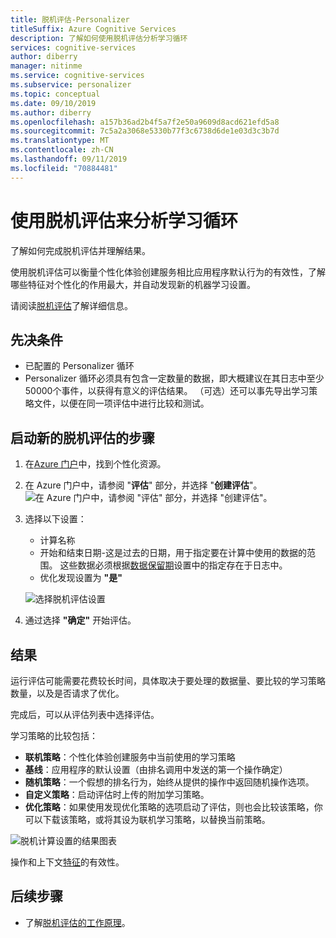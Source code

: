 ```yaml
---
title: 脱机评估-Personalizer
titleSuffix: Azure Cognitive Services
description: 了解如何使用脱机评估分析学习循环
services: cognitive-services
author: diberry
manager: nitinme
ms.service: cognitive-services
ms.subservice: personalizer
ms.topic: conceptual
ms.date: 09/10/2019
ms.author: diberry
ms.openlocfilehash: a157b36ad2b4f5a7f2e50a9609d8acd621efd5a8
ms.sourcegitcommit: 7c5a2a3068e5330b77f3c6738d6de1e03d3c3b7d
ms.translationtype: MT
ms.contentlocale: zh-CN
ms.lasthandoff: 09/11/2019
ms.locfileid: "70884481"
---
```

# <a name="analyze-your-learning-loop-with-an-offline-evaluation"></a>使用脱机评估来分析学习循环

了解如何完成脱机评估并理解结果。

使用脱机评估可以衡量个性化体验创建服务相比应用程序默认行为的有效性，了解哪些特征对个性化的作用最大，并自动发现新的机器学习设置。

请阅读[脱机评估](concepts-offline-evaluation.md)了解详细信息。


## <a name="prerequisites"></a>先决条件

* 已配置的 Personalizer 循环
* Personalizer 循环必须具有包含一定数量的数据，即大概建议在其日志中至少50000个事件，以获得有意义的评估结果。 （可选）还可以事先导出学习策略文件，以便在同一项评估中进行比较和测试。

## <a name="steps-to-start-a-new-offline-evaluation"></a>启动新的脱机评估的步骤

1. 在[Azure 门户](https://azure.microsoft.com/free/)中，找到个性化资源。
1. 在 Azure 门户中，请参阅 "**评估**" 部分，并选择 "**创建评估**"。
    ![在 Azure 门户中，请参阅 "评估" 部分，并选择 "创建评估"。](./media/offline-evaluation/create-new-offline-evaluation.png)
1. 选择以下设置：

    * 计算名称
    * 开始和结束日期-这是过去的日期，用于指定要在计算中使用的数据的范围。 这些数据必须根据[数据保留期](how-to-settings.md)设置中的指定存在于日志中。
    * 优化发现设置为 **"是"**

    ![选择脱机评估设置](./media/offline-evaluation/create-an-evaluation-form.png)

1. 通过选择 **"确定"** 开始评估。 

## <a name="results"></a>结果

运行评估可能需要花费较长时间，具体取决于要处理的数据量、要比较的学习策略数量，以及是否请求了优化。

完成后，可以从评估列表中选择评估。 

学习策略的比较包括：

* **联机策略**：个性化体验创建服务中当前使用的学习策略
* **基线**：应用程序的默认设置（由排名调用中发送的第一个操作确定）
* **随机策略**：一个假想的排名行为，始终从提供的操作中返回随机操作选项。
* **自定义策略**：启动评估时上传的附加学习策略。
* **优化策略**：如果使用发现优化策略的选项启动了评估，则也会比较该策略，你可以下载该策略，或将其设为联机学习策略，以替换当前策略。

![脱机计算设置的结果图表](./media/offline-evaluation/evaluation-results.png)

操作和上下文[特征](concepts-features.md)的有效性。

## <a name="next-steps"></a>后续步骤

* 了解[脱机评估的工作原理](concepts-offline-evaluation.md)。
